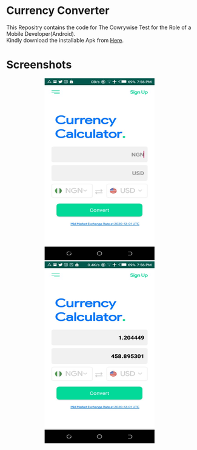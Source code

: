 # Currency Converter
This Repositry contains the code for The Cowrywise  Test  for the Role of a Mobile Developer(Android). <br/> Kindly download the installable Apk from [Here](https://drive.google.com/file/d/19ogfDLFWaVJ5ZqT4PpZl5an4JrszUPOH/view?usp=sharing).


# Screenshots
<p align="center">
    <img src="https://github.com/Alome007/Currency-Coverter/blob/master/app/screen_shots/s1.jpeg" alt="s1" width="290" height="480"/> &nbsp;&nbsp;
    <img src="https://github.com/Alome007/Currency-Coverter/blob/master/app/screen_shots/s2.jpeg" alt="s2" width="290" height="480"/> &nbsp;&nbsp;
  
  
    
</p>
   
